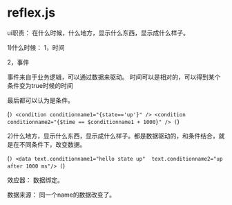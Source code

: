 # reflex.js
 
 ui职责：
 在什么时候，什么地方，显示什么东西，显示成什么样子。
 
 
 1)什么时候：
  1，时间
  
  2，事件
  
  事件来自于业务逻辑，可以通过数据来驱动。
  时间可以是相对的，可以得到某个条件变为true时候的时间
  
  最后都可以认为是条件。
  
  (```)
  <condition conditionname1="{state=='up'}" />
  <condition conditionname2="{$time == $conditionname1 + 1000}" />
  (```)
  
  2)什么地方，显示什么东西，显示成什么样子。都是数据驱动的，和条件结合，就是在不同条件下，改变数据。
  
  (```)
	<data text.conditionname1="hello state up"  text.conditionname2="up after 1000 ms"/>
  (```)
	
	
  
 效应器：
   数据绑定。
   
   数据来源：
      同一个name的数据改变了。
	  
	  
	  
	  
	  
   
